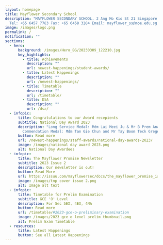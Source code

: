 ```yaml
---
layout: homepage
title: Mayflower Secondary School
description: "MAYFLOWER SECONDARY SCHOOL. 2 Ang Mo Kio St 21 Singapore 569384
  Tel: +65 6457 7783 Fax: +65 6458 3284 Email: mayflower_ss@moe.edu.sg."
image: /images/logo.png
permalink: /
notification: ""
sections:
  - hero:
      background: /images/Hero_BG/20230309_122210.jpg
      key_highlights:
        - title: Achievements
          description: ""
          url: newest-happenings/student-awards/
        - title: Latest Happenings
          description: ""
          url: /newest-happenings/
        - title: Timetable
          description: ""
          url: /timetable/
        - title: DSA
          description: ""
          url: /dsa/
  - infopic:
      title: Congratulations to our Award recepients
      subtitle: National Day Award 2023
      description: "Long Service Medal: Mdm Lai Meei Ju & Mr B Prem Anand,
        Commendation Medal: Mdm Tan Gie Chun and Mr Tay Boon Teck Gregory "
      button: Read more
      url: /newest-happenings/staff-awards/national-day-awards-2023/
      image: /images/national day award 2023.png
      alt: National Day Awardees
  - infopic:
      title: The Mayflower Promise Newsletter
      subtitle: 2023 Issue 2
      description: Our newsletter is out!
      button: Read More
      url: https://issuu.com/mayflowersec/docs/the_mayflower_promise_issue_2_2023_?fr=xKAE9_zU1NQ
      image: /images/tmp cover issue 2.png
      alt: Image alt text
  - infopic:
      title: Timetable for Prelim Examination
      subtitle: GCE 'O' Level
      description: For Sec 5EX, 4EX, 4NA
      button: Read more
      url: /timetable/#2023-gce-o-preliminary-examination
      image: /images/2023 gce o level prelim thumbnail.png
      alt: Prelim Exam Timetable
  - resources:
      title: Latest Happenings
      button: See all Latest Happenings
---
```

